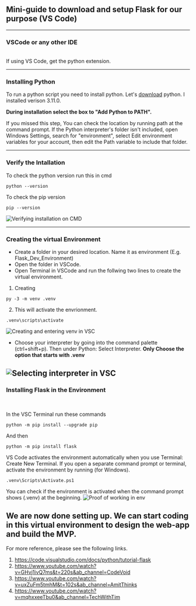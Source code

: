 ## Mini-guide to download and setup Flask for our purpose (VS Code)

---

### VSCode or any other IDE
<br />
If using VS Code, get the python extension. 

--- 

### Installing Python
To run a python script you need to install python. Let's [download](https://www.python.org/) python. I installed verison 3.11.0.

**During installation select the box to "Add Python to PATH".**

If you missed this step, You can check the location by running path at the command prompt. If the Python interpreter's folder isn't included, open Windows Settings, search for "environment", select Edit environment variables for your account, then edit the Path variable to include that folder. 

---

### Verify the Intallation
To check the python version run this in cmd
```shell
python --version
```
To check the pip version 
```shell
pip --version
```
![Verifying installation on CMD](https://user-images.githubusercontent.com/64247066/203861060-a9f1b213-f797-42b9-907e-76fd129d0d16.jpg "Veryfing installation on CMD")

---

### Creating the virtual Environment
- Create a folder in your desired location. Name it as environment (E.g. Flask_Dev_Environment)
- Open the folder in VSCode. 
- Open Terminal in VSCode and run the follwing two lines to create the virtual environment.

1. Creating 
```shell
py -3 -m venv .venv
```
2. This will activate the envrionment. 
```shell
.venv\scripts\activate
```
![Creating and entering venv in VSC](https://user-images.githubusercontent.com/64247066/203861264-157519ad-9878-4ff0-9ad0-7148990e910a.jpg "Creating and entering virtual environment")

- Choose your interpreter by going into the command palette (ctrl+shift+p). Then under Python: Select Interpreter. **Only Choose the option that starts with .venv**


![Selecting interpreter in VSC](https://user-images.githubusercontent.com/64247066/203861391-ee7c7de3-c210-4bc8-ace2-a571af1fb793.jpg "selecting interpreter")
---

### Installing Flask in the Environment
<br />

In the VSC Terminal run these commands
```shell
python -m pip install --upgrade pip
```
And then 
```shell
python -m pip install flask
```
VS Code activates the environment automatically when you use Terminal: Create New Terminal. If you open a separate command prompt or terminal, activate the environment by running  (for Windows). 

```shell
.venv\Scripts\Activate.ps1
```
You can check if the environment is activated when the command prompt shows (.venv) at the beginning.
![Proof of working in env](https://user-images.githubusercontent.com/64247066/203861474-ada1c5b4-cb8a-44b1-9111-bf4bc0719911.jpg "proof of working in venv")

## We are now done setting up. We can start coding in this virtual environment to design the web-app and build the MVP. 

For more reference, please see the following links. 
1. https://code.visualstudio.com/docs/python/tutorial-flask
2. https://www.youtube.com/watch?v=GHvj1ivQ7ms&t=220s&ab_channel=CodeVoid
3. https://www.youtube.com/watch?v=uxZuFm5tmhM&t=102s&ab_channel=AmitThinks
4. https://www.youtube.com/watch?v=mqhxxeeTbu0&ab_channel=TechWithTim
